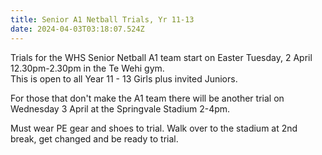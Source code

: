 ```yaml
---
title: Senior A1 Netball Trials, Yr 11-13
date: 2024-04-03T03:18:07.524Z
---
```


Trials for the WHS Senior Netball A1 team start on Easter Tuesday, 2 April 12.30pm-2.30pm in the Te Wehi gym.  
This is open to all Year 11 - 13 Girls plus invited Juniors.  

For those that don't make the A1 team there will be another trial on Wednesday 3 April at the Springvale Stadium 2-4pm. 

Must wear PE gear and shoes to trial. Walk over to the stadium at 2nd break, get changed and be ready to trial.

 	 